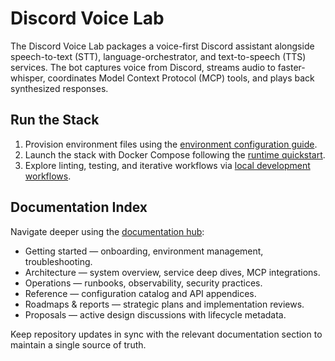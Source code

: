 # Discord Voice Lab

The Discord Voice Lab packages a voice-first Discord assistant alongside speech-to-text (STT),
language-orchestrator, and text-to-speech (TTS) services. The bot captures voice from Discord,
streams audio to faster-whisper, coordinates Model Context Protocol (MCP) tools, and plays back
synthesized responses.

## Run the Stack

1. Provision environment files using the [environment configuration guide](docs/getting-started/environment.md).
2. Launch the stack with Docker Compose following the [runtime quickstart](docs/getting-started/runtime.md).
3. Explore linting, testing, and iterative workflows via [local development workflows](docs/getting-started/local-development.md).

## Documentation Index

Navigate deeper using the [documentation hub](docs/index.md):

- Getting started — onboarding, environment management, troubleshooting.
- Architecture — system overview, service deep dives, MCP integrations.
- Operations — runbooks, observability, security practices.
- Reference — configuration catalog and API appendices.
- Roadmaps & reports — strategic plans and implementation reviews.
- Proposals — active design discussions with lifecycle metadata.

Keep repository updates in sync with the relevant documentation section to maintain a single source of truth.
